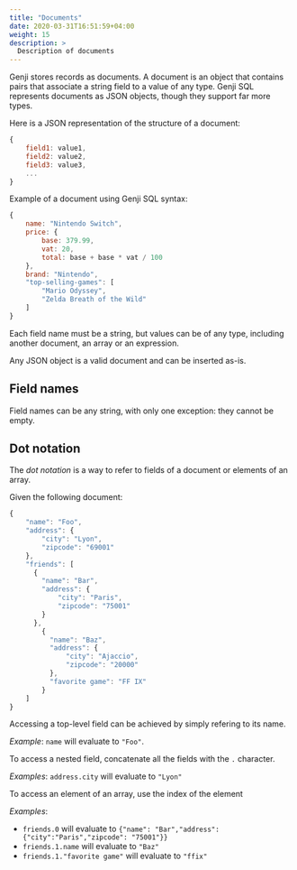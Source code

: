 ```yaml
---
title: "Documents"
date: 2020-03-31T16:51:59+04:00
weight: 15
description: >
  Description of documents
---
```


Genji stores records as documents. A document is an object that contains pairs that associate a string field to a value of any type.
Genji SQL represents documents as JSON objects, though they support far more types.

Here is a JSON representation of the structure of a document:

```js
{
    field1: value1,
    field2: value2,
    field3: value3,
    ...
}
```

Example of a document using Genji SQL syntax:

```js
{
    name: "Nintendo Switch",
    price: {
        base: 379.99,
        vat: 20,
        total: base + base * vat / 100
    },
    brand: "Nintendo",
    "top-selling-games": [
        "Mario Odyssey",
        "Zelda Breath of the Wild"
    ]
}
```

Each field name must be a string, but values can be of any type, including another document, an array or an expression.

Any JSON object is a valid document and can be inserted as-is.

## Field names

Field names can be any string, with only one exception: they cannot be empty.

## Dot notation

The _dot notation_ is a way to refer to fields of a document or elements of an array.

Given the following document:

```js
{
    "name": "Foo",
    "address": {
        "city": "Lyon",
        "zipcode": "69001"
    },
    "friends": [
      {
        "name": "Bar",
        "address": {
            "city": "Paris",
            "zipcode": "75001"
        }
      },
        {
          "name": "Baz",
          "address": {
              "city": "Ajaccio",
              "zipcode": "20000"
          },
          "favorite game": "FF IX"
        }
    ]
}
```

Accessing a top-level field can be achieved by simply refering to its name.

_Example_: `name` will evaluate to `"Foo"`.

To access a nested field, concatenate all the fields with the `.` character.

_Examples_: `address.city` will evaluate to `"Lyon"` 

To access an element of an array, use the index of the element

_Examples_:

* `friends.0` will evaluate to `{"name": "Bar","address": {"city":"Paris","zipcode": "75001"}}`
* `friends.1.name` will evaluate to `"Baz"`
* `friends.1."favorite game"` will evaluate to `"ffix"`
